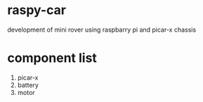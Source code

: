 # raspy-car
 development of mini rover using raspbarry pi and picar-x chassis

# component list
1. picar-x
2. battery
3. motor
